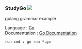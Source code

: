 
### StudyGo <img src="https://img.shields.io/badge/Go-00ADD8?style=flat-square&logoColor=white"/>
golang grammar example  



Language :  [Go](https://golang.org)  
Documentation : [Go Documentation](https://golang.org/doc)

```
run cmd : go run *.go

```

